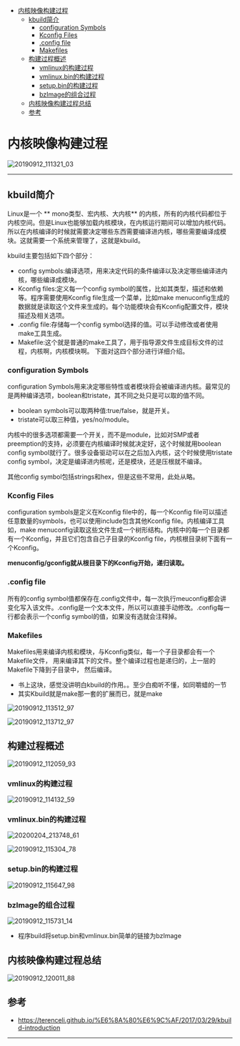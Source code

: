 <!-- MDTOC maxdepth:6 firsth1:1 numbering:0 flatten:0 bullets:1 updateOnSave:1 -->

- [内核映像构建过程](#内核映像构建过程)   
   - [kbuild简介](#kbuild简介)   
      - [configuration Symbols](#configuration-symbols)   
      - [Kconfig Files](#kconfig-files)   
      - [.config file](#config-file)   
      - [Makefiles](#makefiles)   
   - [构建过程概述](#构建过程概述)   
      - [vmlinux的构建过程](#vmlinux的构建过程)   
      - [vmlinux.bin的构建过程](#vmlinuxbin的构建过程)   
      - [setup.bin的构建过程](#setupbin的构建过程)   
      - [bzImage的组合过程](#bzimage的组合过程)   
   - [内核映像构建过程总结](#内核映像构建过程总结)   
   - [参考](#参考)   

<!-- /MDTOC -->
# 内核映像构建过程

![20190912_111321_03](image/20190912_111321_03.png)

---

## kbuild简介

Linux是一个 ** mono类型、宏内核、大内核** 的内核，所有的内核代码都位于内核空间。但是Linux也能够加载内核模块，在内核运行期间可以增加内核代码。所以在内核编译的时候就需要决定哪些东西需要编译进内核，哪些需要编译成模块。这就需要一个系统来管理了，这就是kbuild。

kbuild主要包括如下四个部分：

* config symbols:编译选项，用来决定代码的条件编译以及决定哪些编译进内核，哪些编译成模块。
* Kconfig files:定义每一个config symbol的属性，比如其类型，描述和依赖等。程序需要使用Kconfig file生成一个菜单，比如make menuconfig生成的数据就是读取这个文件来生成的。每个功能模块会有Kconfig配置文件，模块描述及相关选项。
* .config file:存储每一个config symbol选择的值。可以手动修改或者使用make工具生成。
* Makefile:这个就是普通的make工具了，用于指导源文件生成目标文件的过程，内核啊，内核模块啊。
下面对这四个部分进行详细介绍。


### configuration Symbols

configuration Symbols用来决定哪些特性或者模块将会被编译进内核。最常见的是两种编译选项，boolean和tristate，其不同之处只是可以取的值不同。

* boolean symbols可以取两种值:true/false，就是开关。
* tristate可以取三种值，yes/no/module。

内核中的很多选项都需要一个开关，而不是module，比如对SMP或者preemption的支持，必须要在内核编译时候就决定好，这个时候就用boolean config symbol就行了。很多设备驱动可以在之后加入内核，这个时候使用tristate config symbol，决定是编译进内核呢，还是模块，还是压根就不编译。

其他config symbol包括strings和hex，但是这些不常用，此处从略。

### Kconfig Files

configuration symbols是定义在Kconfig file中的，每一个Kconfig file可以描述任意数量的symbols，也可以使用include包含其他Kconfig file。内核编译工具如，make menuconfig读取这些文件生成一个树形结构。内核中的每一个目录都有一个Kconfig，并且它们包含自己子目录的Kconfig file，内核根目录树下面有一个Kconfig。

**menuconfig/gconfig就从根目录下的Kconfig开始，递归读取。**

### .config file
所有的config symbol值都保存在.config文件中，每一次执行meuconfig都会讲变化写入该文件。.config是一个文本文件，所以可以直接手动修改。.config每一行都会表示一个config symbol的值，如果没有选就会注释掉。

### Makefiles
Makefiles用来编译内核和模块，与Kconfig类似，每一个子目录都会有一个Makefile文件， 用来编译其下的文件。整个编译过程也是递归的，上一层的Makefile下降到子目录中， 然后编译。


* 书上这块，感觉没讲明白kbuild的作用。。至少白痴听不懂，如同嚼蜡的一节
* 其实Kbuild就是make那一套的扩展而已，就是make

![20190912_113512_97](image/20190912_113512_97.png)

![20190912_113712_97](image/20190912_113712_97.png)

## 构建过程概述

![20190912_112059_93](image/20190912_112059_93.png)


### vmlinux的构建过程

![20190912_114132_59](image/20190912_114132_59.png)

### vmlinux.bin的构建过程

![20200204_213748_61](image/20200204_213748_61.png)

![20190912_115304_78](image/20190912_115304_78.png)

### setup.bin的构建过程

![20190912_115647_98](image/20190912_115647_98.png)

### bzImage的组合过程

![20190912_115731_14](image/20190912_115731_14.png)

* 程序build将setup.bin和vmlinux.bin简单的链接为bzImage

## 内核映像构建过程总结

![20190912_120011_88](image/20190912_120011_88.png)

## 参考

* <https://terenceli.github.io/%E6%8A%80%E6%9C%AF/2017/03/29/kbuild-introduction>

---
